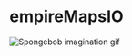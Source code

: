 # empireMapsIO
 
![Spongebob imagination gif](https://media0.giphy.com/media/QCwrk1jxSWzz4grp0x/giphy.gif)
